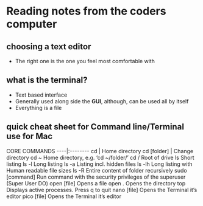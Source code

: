 # Reading notes from the coders computer
## choosing a text editor
- The right one is the one you feel most comfortable with
## what is the terminal?
 - Text based interface
 - Generally used along side the **GUI**, although, can be used all by itself
 - Everything is a file
 
## quick cheat sheet for Command line/Terminal use for Mac

CORE COMMANDS
----|:--------
cd	| Home directory
cd [folder]	| Change directory
cd ~	Home directory, e.g. ‘cd ~/folder/’
cd /	Root of drive
ls	Short listing
ls -l	Long listing
ls -a	Listing incl. hidden files
ls -lh	Long listing with Human readable file sizes
ls -R	Entire content of folder recursively
sudo [command]	Run command with the security privileges of the superuser (Super User DO)
open [file]	Opens a file
open .	Opens the directory
top	Displays active processes. Press q to quit
nano [file]	Opens the Terminal it’s editor
pico [file]	Opens the Terminal it’s editor
